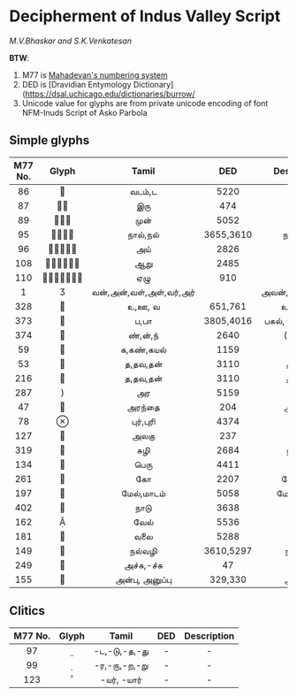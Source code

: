 # Decipherment of Indus Valley Script


*M.V.Bhaskar and S.K.Venkatesan*


**BTW**:

1. M77 is [Mahadevan's numbering system](https://indusscript.in/)
2. DED is [Dravidian Entymology Dictionary](https://dsal.uchicago.edu/dictionaries/burrow/
3. Unicode value for glyphs are from private unicode encoding of font NFM-Inuds Script of Asko Parbola


## Simple glyphs


|M77 No.|Glyph|Tamil|DED|Description|
|:---:|:---:|:---:|:---:|:---:|
|86||வடம்,ட|5220|வடம்|
|87||இரு|474|இரு|
|89||முன்|5052|முன்|
|95||நால்,நல்|3655,3610|நால்,நல்|
|96||அய்|2826|அய்|
|108||ஆறு|2485|ஆறு|
|110||ஏழு|910|ஏழு|
|1||வன்,அன்,வள்,அள்,வர்,அர்||அவன்,அவள்,அவர்|
|328||உ,ஊ, வ|651,761|உரல்,உரி|
|373||ப,பா|3805,4016|பகல், பன், பள்ளம்|
|374||ண்,ன்,ந்|2640|(ப)-ண்|
|59||க,கண்,கயல்|1159|கண்|
|53||த,தவ,தன்|3110|தவளை|
|216||த,தவ,தன்|3110|தவளை|
|287|)|அர|5159|அர|
|47||அரந்தை|204|அரணை|
|78||புர்,புரி|4374|காட|
|127||அலகு|237|அலகு|
|319||சுழி|2684|நத்தை|
|134||பெரு|4411|பெரு|
|261||கோ|2207|கோட்டை|
|197||மேல்,மாடம்|5058|மேல்,மாடம்|
|402||நாடு|3638|நாடு|
|162||வேல்|5536|வேல்|
|181||வலை|5288|வலை|
|149||நல்வழி|3610,5297|நல்வழி|
|249|| அச்சு,-ச்சு|47|அச்சு|
|155||அன்பு, அனுப்பு|329,330|அனுப்பு|


## Clitics

|M77 No.|Glyph|Tamil|DED|Description|
|:---:|:---:|:---:|:---:|:---:|
|97||-ட,-டு,-த,-து|-|-|
|99||-ர,-ரு,-ற,-று|-|-|
|123||-யர், -யார்|-|-|



